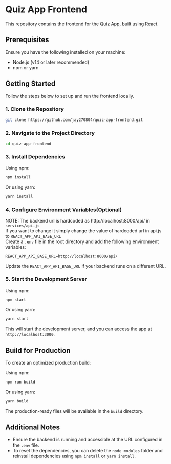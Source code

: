 
# Quiz App Frontend

This repository contains the frontend for the Quiz App, built using React.

## Prerequisites

Ensure you have the following installed on your machine:

- Node.js (v14 or later recommended)
- npm or yarn

## Getting Started

Follow the steps below to set up and run the frontend locally.

### 1. Clone the Repository

```bash
git clone https://github.com/jay270804/quiz-app-frontend.git
```

### 2. Navigate to the Project Directory

```bash
cd quiz-app-frontend
```

### 3. Install Dependencies

Using npm:

```bash
npm install
```

Or using yarn:

```bash
yarn install
```

### 4. Configure Environment Variables(Optional)
NOTE: The backend url is hardcoded as http://localhost:8000/api/ in `services/api.js`   
If you want to change it simply change the value of hardcoded url in api.js to `REACT_APP_API_BASE_URL`  
Create a `.env` file in the root directory and add the following environment variables:

```
REACT_APP_API_BASE_URL=http://localhost:8000/api/
```

Update the `REACT_APP_API_BASE_URL` if your backend runs on a different URL.

### 5. Start the Development Server

Using npm:

```bash
npm start
```

Or using yarn:

```bash
yarn start
```

This will start the development server, and you can access the app at `http://localhost:3000`.

## Build for Production

To create an optimized production build:

Using npm:

```bash
npm run build
```

Or using yarn:

```bash
yarn build
```

The production-ready files will be available in the `build` directory.

## Additional Notes

- Ensure the backend is running and accessible at the URL configured in the `.env` file.
- To reset the dependencies, you can delete the `node_modules` folder and reinstall dependencies using `npm install` or `yarn install`.
